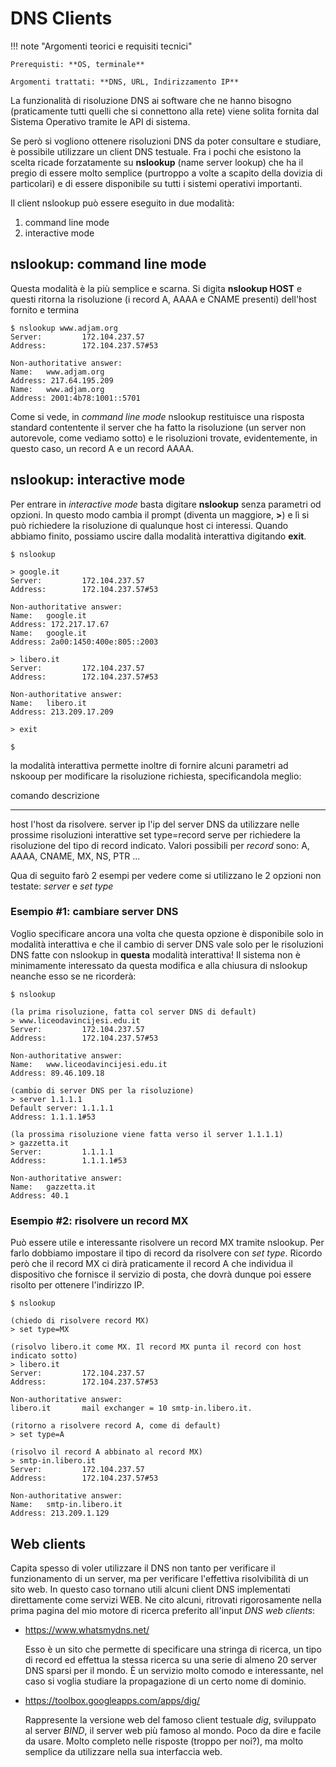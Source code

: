 # DNS Clients



!!! note "Argomenti teorici e requisiti tecnici"
    
    Prerequisti: **OS, terminale**
    
    Argomenti trattati: **DNS, URL, Indirizzamento IP**


La funzionalità di risoluzione DNS ai software che ne hanno bisogno
(praticamente tutti quelli che si connettono alla rete) viene solita
fornita dal Sistema Operativo tramite le API di sistema.

Se però si vogliono ottenere risoluzioni DNS da poter consultare e
studiare, è possibile utilizzare un client DNS testuale. Fra i pochi che
esistono la scelta ricade forzatamente su **nslookup** (name server
lookup) che ha il pregio di essere molto semplice (purtroppo a volte a
scapito della dovizia di particolari) e di essere disponibile su tutti i
sistemi operativi importanti.

Il client nslookup può essere eseguito in due modalità:

1. command line mode
2. interactive mode



## nslookup: command line mode

Questa modalità è la più semplice e scarna. Si digita **nslookup HOST**
e questi ritorna la risoluzione (i record A, AAAA e CNAME presenti)
dell'host fornito e termina

``` 
$ nslookup www.adjam.org
Server:         172.104.237.57
Address:        172.104.237.57#53

Non-authoritative answer:
Name:   www.adjam.org
Address: 217.64.195.209
Name:   www.adjam.org
Address: 2001:4b78:1001::5701
```

Come si vede, in *command line mode* nslookup restituisce una risposta
standard contentente il server che ha fatto la risoluzione (un server
non autorevole, come vediamo sotto) e le risoluzioni trovate,
evidentemente, in questo caso, un record A e un record AAAA.



## nslookup: interactive mode

Per entrare in *interactive mode* basta digitare **nslookup** senza
parametri od opzioni. In questo modo cambia il prompt (diventa un
maggiore, **>**) e lì si può richiedere la risoluzione di qualunque
host ci interessi. Quando abbiamo finito, possiamo uscire dalla modalità
interattiva digitando **exit**.

``` 
$ nslookup

> google.it
Server:         172.104.237.57
Address:        172.104.237.57#53

Non-authoritative answer:
Name:   google.it
Address: 172.217.17.67
Name:   google.it
Address: 2a00:1450:400e:805::2003

> libero.it
Server:         172.104.237.57
Address:        172.104.237.57#53

Non-authoritative answer:
Name:   libero.it
Address: 213.209.17.209

> exit

$
```

la modalità interattiva permette inoltre di fornire alcuni parametri ad
nskooup per modificare la risoluzione richiesta, specificandola meglio:

  comando           descrizione
  ----------------- ---------------------------------------------------------------------------------------------------------------------------------------
  host              l'host da risolvere.
  server ip         l'ip del server DNS da utilizzare nelle prossime risoluzioni interattive
  set type=record   serve per richiedere la risoluzione del tipo di record indicato. Valori possibili per *record* sono: A, AAAA, CNAME, MX, NS, PTR ...

Qua di seguito farò 2 esempi per vedere come si utilizzano le 2 opzioni
non testate: *server* e *set type*



### Esempio #1: cambiare server DNS

Voglio specificare ancora una volta che questa opzione è disponibile
solo in modalità interattiva e che il cambio di server DNS vale solo per
le risoluzioni DNS fatte con nslookup in **questa** modalità
interattiva! Il sistema non è minimamente interessato da questa modifica
e alla chiusura di nslookup neanche esso se ne ricorderà:

``` 
$ nslookup

(la prima risoluzione, fatta col server DNS di default)
> www.liceodavincijesi.edu.it
Server:         172.104.237.57
Address:        172.104.237.57#53

Non-authoritative answer:
Name:   www.liceodavincijesi.edu.it
Address: 89.46.109.18

(cambio di server DNS per la risoluzione)
> server 1.1.1.1
Default server: 1.1.1.1
Address: 1.1.1.1#53

(la prossima risoluzione viene fatta verso il server 1.1.1.1)
> gazzetta.it
Server:         1.1.1.1
Address:        1.1.1.1#53

Non-authoritative answer:
Name:   gazzetta.it
Address: 40.1
```



### Esempio #2: risolvere un record MX

Può essere utile e interessante risolvere un record MX tramite nslookup.
Per farlo dobbiamo impostare il tipo di record da risolvere con *set
type*. Ricordo però che il record MX ci dirà praticamente il record A
che individua il dispositivo che fornisce il servizio di posta, che
dovrà dunque poi essere risolto per ottenere l'indirizzo IP.

``` 
$ nslookup

(chiedo di risolvere record MX)
> set type=MX

(risolvo libero.it come MX. Il record MX punta il record con host indicato sotto)
> libero.it
Server:         172.104.237.57
Address:        172.104.237.57#53

Non-authoritative answer:
libero.it       mail exchanger = 10 smtp-in.libero.it.

(ritorno a risolvere record A, come di default)
> set type=A

(risolvo il record A abbinato al record MX)
> smtp-in.libero.it
Server:         172.104.237.57
Address:        172.104.237.57#53

Non-authoritative answer:
Name:   smtp-in.libero.it
Address: 213.209.1.129
```


## Web clients

Capita spesso di voler utilizzare il DNS non tanto per verificare il
funzionamento di un server, ma per verificare l'effettiva risolvibilità
di un sito web. In questo caso tornano utili alcuni client DNS
implementati direttamente come servizi WEB. Ne cito alcuni, ritrovati
rigorosamente nella prima pagina del mio motore di ricerca preferito
all'input *DNS web clients*:

-   <https://www.whatsmydns.net/>

    Esso è un sito che permette di specificare una stringa di ricerca,
    un tipo di record ed effettua la stessa ricerca su una serie di
    almeno 20 server DNS sparsi per il mondo. È un servizio molto comodo
    e interessante, nel caso si voglia studiare la propagazione di un
    certo nome di dominio.

-   <https://toolbox.googleapps.com/apps/dig/>

    Rappresente la versione web del famoso client testuale *dig*,
    sviluppato al server *BIND*, il server web più famoso al mondo. Poco
    da dire e facile da usare. Molto completo nelle risposte (troppo per
    noi?), ma molto semplice da utilizzare nella sua interfaccia web.
    

<br>
<br>

